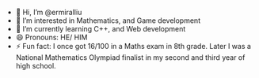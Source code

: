 - 👋 Hi, I’m @ermiralliu
- 👀 I’m interested in Mathematics, and Game development
- 🌱 I’m currently learning C++, and Web development 
- 😄 Pronouns: HE/ HIM
- ⚡ Fun fact: I once got 16/100 in a Maths exam in 8th grade. Later I was a National Mathematics Olympiad finalist in my second and third year of high school. 

<!---
ermiralliu/ermiralliu is a ✨ special ✨ repository because its `README.md` (this file) appears on your GitHub profile.
You can click the Preview link to take a look at your changes.
--->
